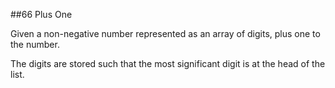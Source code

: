 ##66 Plus One 

Given a non-negative number represented as an array of digits, plus one to the number.

The digits are stored such that the most significant digit is at the head of the list.